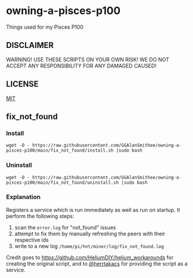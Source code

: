 # owning-a-pisces-p100

Things used for my Pisces P100

## DISCLAIMER

WARNING! USE THESE SCRIPTS ON YOUR OWN RISK! WE DO NOT ACCEPT ANY RESPONSIBILITY FOR ANY DAMAGED CAUSED!

## LICENSE

[MIT](./LICENSE)

## fix_not_found

### Install

`wget -O - https://raw.githubusercontent.com/GGAlanSmithee/owning-a-pisces-p100/main/fix_not_found/install.sh |sudo bash`

### Uninstall

`wget -O - https://raw.githubusercontent.com/GGAlanSmithee/owning-a-pisces-p100/main/fix_not_found/uninstall.sh |sudo bash`

### Explanation

Registers a service which is run immediately as well as run on startup. It perform the following steps:

1. scan the `error.log` for "not_found" issues
2. attempt to fix them by manually refreshing the peers with their respective ids
3. write to a new log `/home/pi/hnt/miner/log/fix_not_found.log`

Credit goes to https://github.com/HeliumDIY/helium_workarounds for creating the original script, and to [@herrtakacs](https://github.com/herrtakacs) for providing the script as a service.
